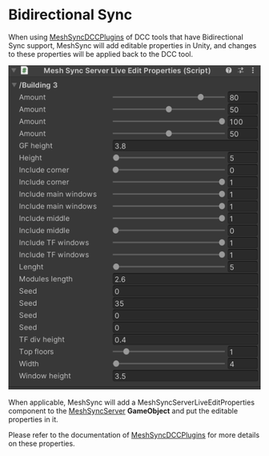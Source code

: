 # Bidirectional Sync

When using [MeshSyncDCCPlugins](https://docs.unity3d.com/Packages/com.unity.meshsync.dcc-plugins@latest) of DCC tools that 
have Bidirectional Sync support, MeshSync will add editable properties in Unity, and changes to these properties will be applied back to the DCC tool.
  

![](images/MeshSyncServerLiveEditProperties.png)

When applicable, MeshSync will add a MeshSyncServerLiveEditProperties component to the [MeshSyncServer](MeshSyncServer.md) **GameObject**
and put the editable properties in it.

Please refer to the documentation of [MeshSyncDCCPlugins](https://docs.unity3d.com/Packages/com.unity.meshsync.dcc-plugins@latest)
for more details on these properties.
